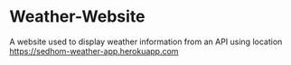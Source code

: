 # Weather-Website
A website used to display weather information from an API using location
https://sedhom-weather-app.herokuapp.com
